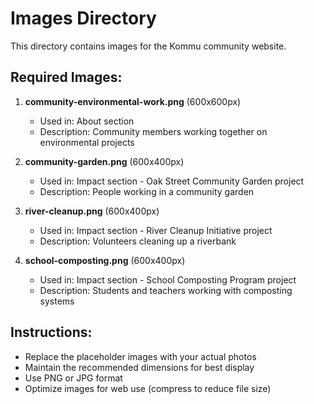 # Images Directory

This directory contains images for the Kommu community website.

## Required Images:

1. **community-environmental-work.png** (600x600px)
   - Used in: About section
   - Description: Community members working together on environmental projects

2. **community-garden.png** (600x400px)
   - Used in: Impact section - Oak Street Community Garden project
   - Description: People working in a community garden

3. **river-cleanup.png** (600x400px)
   - Used in: Impact section - River Cleanup Initiative project
   - Description: Volunteers cleaning up a riverbank

4. **school-composting.png** (600x400px)
   - Used in: Impact section - School Composting Program project
   - Description: Students and teachers working with composting systems

## Instructions:
- Replace the placeholder images with your actual photos
- Maintain the recommended dimensions for best display
- Use PNG or JPG format
- Optimize images for web use (compress to reduce file size)
